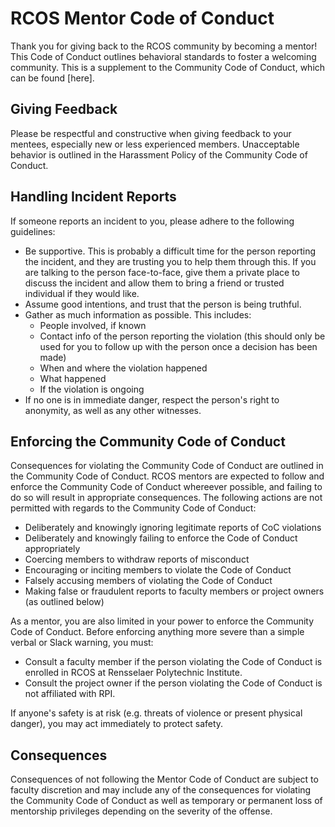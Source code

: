 # RCOS Mentor Code of Conduct

Thank you for giving back to the RCOS community by becoming a mentor! This Code of Conduct outlines behavioral standards to foster a welcoming community. This is a supplement to the Community Code of Conduct, which can be found [here].

## Giving Feedback
Please be respectful and constructive when giving feedback to your mentees, especially new or less experienced members. Unacceptable behavior is outlined in the Harassment Policy of the Community Code of Conduct.

## Handling Incident Reports
If someone reports an incident to you, please adhere to the following guidelines:
* Be supportive. This is probably a difficult time for the person reporting the incident, and they are trusting you to help them through this. If you are talking to the person face-to-face, give them a private place to discuss the incident and allow them to bring a friend or trusted individual if they would like.
* Assume good intentions, and trust that the person is being truthful. 
* Gather as much information as possible. This includes:
  * People involved, if known
  * Contact info of the person reporting the violation (this should only be used for you to follow up with the person once a decision has been made)
  * When and where the violation happened
  * What happened
  * If the violation is ongoing
* If no one is in immediate danger, respect the person's right to anonymity, as well as any other witnesses.

## Enforcing the Community Code of Conduct

Consequences for violating the Community Code of Conduct are outlined in the Community Code of Conduct.  RCOS mentors are expected to follow and enforce the Community Code of Conduct whereever possible, and failing to do so will result in appropriate consequences. The following actions are not permitted with regards to the Community Code of Conduct:
* Deliberately and knowingly ignoring legitimate reports of CoC violations
* Deliberately and knowingly failing to enforce the Code of Conduct appropriately
* Coercing members to withdraw reports of misconduct
* Encouraging or inciting members to violate the Code of Conduct
* Falsely accusing members of violating the Code of Conduct
* Making false or fraudulent reports to faculty members or project owners (as outlined below)

As a mentor, you are also limited in your power to enforce the Community Code of Conduct. Before enforcing anything more severe than a simple verbal or Slack warning, you must:
* Consult a faculty member if the person violating the Code of Conduct is enrolled in RCOS at Rensselaer Polytechnic Institute.
* Consult the project owner if the person violating the Code of Conduct is not affiliated with RPI.  

If anyone's safety is at risk (e.g. threats of violence or present physical danger), you may act immediately to protect safety. 

## Consequences
Consequences of not following the Mentor Code of Conduct are subject to faculty discretion and may include any of the consequences for violating the Community Code of Conduct as well as temporary or permanent loss of mentorship privileges depending on the severity of the offense.
